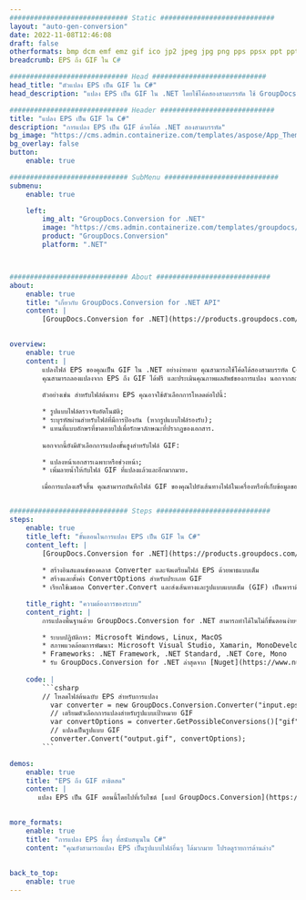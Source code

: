```yaml
---
############################# Static ############################
layout: "auto-gen-conversion"
date: 2022-11-08T12:46:08
draft: false
otherformats: bmp dcm emf emz gif ico jp2 jpeg jpg png pps ppsx ppt pptx psb psd svg svgz tga tif tiff webp wmf wmz
breadcrumb: EPS ถึง GIF ใน C#

############################# Head ############################
head_title: "ตัวแปลง EPS เป็น GIF ใน C#"
head_description: "แปลง EPS เป็น GIF ใน .NET โดยใช้โค้ดสองสามบรรทัด ใช้ GroupDocs Document Conversion API เพื่อแปลงรูปแบบไฟล์มากกว่า 160 รูปแบบ"

############################# Header ############################
title: "แปลง EPS เป็น GIF ใน C#"
description: "การแปลง EPS เป็น GIF ด้วยโค้ด .NET สองสามบรรทัด"
bg_image: "https://cms.admin.containerize.com/templates/aspose/App_Themes/V3/images/bg/header1.png"
bg_overlay: false
button:
    enable: true

############################# SubMenu ############################
submenu:
    enable: true

    left:
        img_alt: "GroupDocs.Conversion for .NET"
        image: "https://cms.admin.containerize.com/templates/groupdocs/images/product-logos/90x90-noborder/groupdocs-conversion-net.png"
        product: "GroupDocs.Conversion"
        platform: ".NET"



############################# About ############################
about:
    enable: true
    title: "เกี่ยวกับ GroupDocs.Conversion for .NET API"
    content: |
        [GroupDocs.Conversion for .NET](https://products.groupdocs.com/conversion/net/) สามารถใช้ในการแปลง Microsoft Word, Excel, PowerPoint, PDF, Visio และรูปแบบอื่นๆ GroupDocs.Conversion เป็น API แบบสแตนด์อโลนที่เหมาะสำหรับระบบส่วนหลังและระบบภายในที่ต้องการประสิทธิภาพสูง ไม่ขึ้นกับซอฟต์แวร์ใดๆ เช่น Microsoft หรือ Open Office
    

overview:
    enable: true
    content: |
        แปลงไฟล์ EPS ของคุณเป็น GIF ใน .NET อย่างง่ายดาย คุณสามารถใช้โค้ดได้สองสามบรรทัด C# ในแพลตฟอร์มใดก็ได้ที่คุณเลือก เช่น Windows, Linux, macOS
        คุณสามารถลองแปลงจาก EPS ถึง GIF ได้ฟรี และประเมินคุณภาพผลลัพธ์ของการแปลง นอกจากสถานการณ์การแปลงไฟล์อย่างง่ายแล้ว คุณสามารถลองใช้ตัวเลือกขั้นสูงเพิ่มเติมสำหรับการโหลดไฟล์ซอร์ส EPS และสำหรับการบันทึกผลลัพธ์ GIF 
        
        ตัวอย่างเช่น สำหรับไฟล์ต้นทาง EPS คุณอาจใช้ตัวเลือกการโหลดต่อไปนี้:

        * รูปแบบไฟล์ตรวจจับอัตโนมัติ;
        * ระบุรหัสผ่านสำหรับไฟล์ที่มีการป้องกัน (หากรูปแบบไฟล์รองรับ);
        * แทนที่แบบอักษรที่ขาดหายไปเพื่อรักษาลักษณะที่ปรากฏของเอกสาร.
        
        นอกจากนี้ยังมีตัวเลือกการแปลงขั้นสูงสำหรับไฟล์ GIF:

        * แปลงหน้าเอกสารเฉพาะหรือช่วงหน้า;
        * เพิ่มลายน้ำให้กับไฟล์ GIF ที่แปลงแล้วและอีกมากมาย.

        เมื่อการแปลงเสร็จสิ้น คุณสามารถบันทึกไฟล์ GIF ของคุณไปยังเส้นทางไฟล์ในเครื่องหรือที่เก็บข้อมูลของบุคคลที่สาม เช่น FTP, Amazon S3, Google Drive, Dropbox เป็นต้น โปรดทราบ - หากต้องการแปลง EPS เป็น {{ TO}} ไม่จำเป็นต้องติดตั้งซอฟต์แวร์เพิ่มเติมใดๆ เช่น MS Office, Open Office, Adobe Acrobat Reader เป็นต้น


############################# Steps ############################
steps:
    enable: true
    title_left: "ขั้นตอนในการแปลง EPS เป็น GIF ใน C#"
    content_left: |
        [GroupDocs.Conversion for .NET](https://products.groupdocs.com/conversion/net/) ช่วยให้นักพัฒนาแปลงไฟล์ EPS เป็น GIF ได้อย่างง่ายดายด้วยโค้ดไม่กี่บรรทัด
        
        * สร้างอินสแตนซ์ของคลาส Converter และจัดเตรียมไฟล์ EPS ด้วยพาธแบบเต็ม
        * สร้างและตั้งค่า ConvertOptions สำหรับประเภท GIF
        * เรียกใช้เมธอด Converter.Convert และส่งเส้นทางและรูปแบบแบบเต็ม (GIF) เป็นพารามิเตอร์

    title_right: "ความต้องการของระบบ"
    content_right: |
        การแปลงพื้นฐานด้วย GroupDocs.Conversion for .NET สามารถทำได้ในไม่กี่ขั้นตอนง่ายๆ API ของเราได้รับการสนับสนุนบนแพลตฟอร์มและระบบปฏิบัติการหลักทั้งหมด ก่อนดำเนินการโค้ดด้านล่าง ตรวจสอบให้แน่ใจว่าคุณได้ติดตั้งข้อกำหนดเบื้องต้นต่อไปนี้ไว้ในระบบของคุณแล้ว

        * ระบบปฏิบัติการ: Microsoft Windows, Linux, MacOS
        * สภาพแวดล้อมการพัฒนา: Microsoft Visual Studio, Xamarin, MonoDevelop
        * Frameworks: .NET Framework, .NET Standard, .NET Core, Mono
        * รับ GroupDocs.Conversion for .NET ล่าสุดจาก [Nuget](https://www.nuget.org/packages/groupdocs.conversion)
         
    code: |
        ```csharp    
        // โหลดไฟล์ต้นฉบับ EPS สำหรับการแปลง
          var converter = new GroupDocs.Conversion.Converter("input.eps");
          // เตรียมตัวเลือกการแปลงสำหรับรูปแบบเป้าหมาย GIF
          var convertOptions = converter.GetPossibleConversions()["gif"].ConvertOptions;
          // แปลงเป็นรูปแบบ GIF
          converter.Convert("output.gif", convertOptions);
        ```

demos:
    enable: true
    title: "EPS ถึง GIF สาธิตสด"
    content: |
       แปลง EPS เป็น GIF ตอนนี้โดยไปที่เว็บไซต์ [แอป GroupDocs.Conversion](https://products.groupdocs.app/conversion/family) การสาธิตออนไลน์มีข้อดีดังต่อไปนี้
          

more_formats:
    enable: true
    title: "การแปลง EPS อื่นๆ ที่สนับสนุนใน C#"
    content: "คุณยังสามารถแปลง EPS เป็นรูปแบบไฟล์อื่นๆ ได้มากมาย โปรดดูรายการด้านล่าง"
       
       
back_to_top:
    enable: true
---
```

